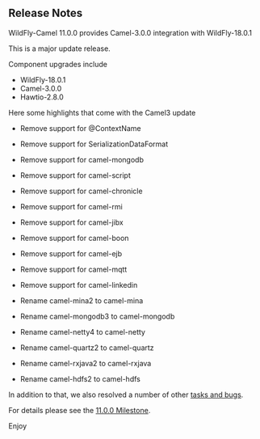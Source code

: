 Release Notes
-------------------

WildFly-Camel 11.0.0 provides Camel-3.0.0 integration with WildFly-18.0.1

This is a major update release.

Component upgrades include

* WildFly-18.0.1
* Camel-3.0.0
* Hawtio-2.8.0

Here some highlights that come with the Camel3 update

* Remove support for @ContextName
* Remove support for SerializationDataFormat

* Remove support for camel-mongodb
* Remove support for camel-script
* Remove support for camel-chronicle
* Remove support for camel-rmi
* Remove support for camel-jibx
* Remove support for camel-boon
* Remove support for camel-ejb
* Remove support for camel-mqtt
* Remove support for camel-linkedin

* Rename camel-mina2 to camel-mina
* Rename camel-mongodb3 to camel-mongodb
* Rename camel-netty4 to camel-netty
* Rename camel-quartz2 to camel-quartz
* Rename camel-rxjava2 to camel-rxjava
* Rename camel-hdfs2 to camel-hdfs


In addition to that, we also resolved a number of other [tasks and bugs](https://github.com/wildfly-extras/wildfly-camel/blob/master/docs/Changelog.md).

For details please see the [11.0.0 Milestone](https://github.com/wildfly-extras/wildfly-camel/issues?q=milestone%3A11.0.0).

Enjoy
